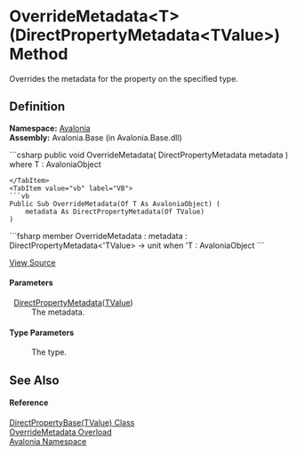 # OverrideMetadata&lt;T&gt;(DirectPropertyMetadata&lt;TValue&gt;) Method


Overrides the metadata for the property on the specified type.



## Definition
**Namespace:** <a href="N_Avalonia">Avalonia</a>  
**Assembly:** Avalonia.Base (in Avalonia.Base.dll)

<Tabs groupId="api-code-preview">
<TabItem value="csharp" label="C#">
```csharp
public void OverrideMetadata<T>(
	DirectPropertyMetadata<TValue> metadata
)
where T : AvaloniaObject

```
</TabItem>
<TabItem value="vb" label="VB">
```vb
Public Sub OverrideMetadata(Of T As AvaloniaObject) ( 
	metadata As DirectPropertyMetadata(Of TValue)
)
```
</TabItem>
<TabItem value="fsharp" label="F#">
```fsharp
member OverrideMetadata : 
        metadata : DirectPropertyMetadata<'TValue> -> unit  when 'T : AvaloniaObject
```
</TabItem>
</Tabs>



<a href="https://github.com/AvaloniaUI/Avalonia/tree/master/src/Avalonia.Base/DirectPropertyBase.cs#L116" title="View the source code">View Source</a>



#### Parameters
<dl><dt>  <a href="T_Avalonia_DirectPropertyMetadata_1">DirectPropertyMetadata</a>(<a href="T_Avalonia_DirectPropertyBase_1">TValue</a>)</dt><dd>The metadata.</dd></dl>

#### Type Parameters
<dl><dt /><dd>The type.</dd></dl>

## See Also


#### Reference
<a href="T_Avalonia_DirectPropertyBase_1">DirectPropertyBase(TValue) Class</a>  
<a href="Overload_Avalonia_DirectPropertyBase_1_OverrideMetadata">OverrideMetadata Overload</a>  
<a href="N_Avalonia">Avalonia Namespace</a>  

